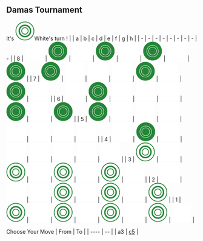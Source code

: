 ## Damas Tournament

It's ![](https://raw.githubusercontent.com/Igor0Pires/Igor0Pires/refs/heads/main/assets/w.png)White's turn !
|   | a | b | c | d | e | f | g | h |
| - | - | - | - | - | - | - | - | - |
 | 8 | ![](https://raw.githubusercontent.com/Igor0Pires/Igor0Pires/refs/heads/main/assets/blank.png) | ![](https://raw.githubusercontent.com/Igor0Pires/Igor0Pires/refs/heads/main/assets/b.png) | ![](https://raw.githubusercontent.com/Igor0Pires/Igor0Pires/refs/heads/main/assets/blank.png) | ![](https://raw.githubusercontent.com/Igor0Pires/Igor0Pires/refs/heads/main/assets/b.png) | ![](https://raw.githubusercontent.com/Igor0Pires/Igor0Pires/refs/heads/main/assets/blank.png) | ![](https://raw.githubusercontent.com/Igor0Pires/Igor0Pires/refs/heads/main/assets/b.png) | ![](https://raw.githubusercontent.com/Igor0Pires/Igor0Pires/refs/heads/main/assets/blank.png) | ![](https://raw.githubusercontent.com/Igor0Pires/Igor0Pires/refs/heads/main/assets/b.png) |
| 7 | ![](https://raw.githubusercontent.com/Igor0Pires/Igor0Pires/refs/heads/main/assets/b.png) | ![](https://raw.githubusercontent.com/Igor0Pires/Igor0Pires/refs/heads/main/assets/blank.png) | ![](https://raw.githubusercontent.com/Igor0Pires/Igor0Pires/refs/heads/main/assets/blank.png) | ![](https://raw.githubusercontent.com/Igor0Pires/Igor0Pires/refs/heads/main/assets/blank.png) | ![](https://raw.githubusercontent.com/Igor0Pires/Igor0Pires/refs/heads/main/assets/b.png) | ![](https://raw.githubusercontent.com/Igor0Pires/Igor0Pires/refs/heads/main/assets/blank.png) | ![](https://raw.githubusercontent.com/Igor0Pires/Igor0Pires/refs/heads/main/assets/b.png) | ![](https://raw.githubusercontent.com/Igor0Pires/Igor0Pires/refs/heads/main/assets/blank.png) |
| 6 | ![](https://raw.githubusercontent.com/Igor0Pires/Igor0Pires/refs/heads/main/assets/blank.png) | ![](https://raw.githubusercontent.com/Igor0Pires/Igor0Pires/refs/heads/main/assets/b.png) | ![](https://raw.githubusercontent.com/Igor0Pires/Igor0Pires/refs/heads/main/assets/blank.png) | ![](https://raw.githubusercontent.com/Igor0Pires/Igor0Pires/refs/heads/main/assets/blank.png) | ![](https://raw.githubusercontent.com/Igor0Pires/Igor0Pires/refs/heads/main/assets/blank.png) | ![](https://raw.githubusercontent.com/Igor0Pires/Igor0Pires/refs/heads/main/assets/b.png) | ![](https://raw.githubusercontent.com/Igor0Pires/Igor0Pires/refs/heads/main/assets/blank.png) | ![](https://raw.githubusercontent.com/Igor0Pires/Igor0Pires/refs/heads/main/assets/b.png) |
| 5 | ![](https://raw.githubusercontent.com/Igor0Pires/Igor0Pires/refs/heads/main/assets/b.png) | ![](https://raw.githubusercontent.com/Igor0Pires/Igor0Pires/refs/heads/main/assets/blank.png) | ![](https://raw.githubusercontent.com/Igor0Pires/Igor0Pires/refs/heads/main/assets/blank.png) | ![](https://raw.githubusercontent.com/Igor0Pires/Igor0Pires/refs/heads/main/assets/blank.png) | ![](https://raw.githubusercontent.com/Igor0Pires/Igor0Pires/refs/heads/main/assets/blank.png) | ![](https://raw.githubusercontent.com/Igor0Pires/Igor0Pires/refs/heads/main/assets/blank.png) | ![](https://raw.githubusercontent.com/Igor0Pires/Igor0Pires/refs/heads/main/assets/blank.png) | ![](https://raw.githubusercontent.com/Igor0Pires/Igor0Pires/refs/heads/main/assets/blank.png) |
| 4 | ![](https://raw.githubusercontent.com/Igor0Pires/Igor0Pires/refs/heads/main/assets/blank.png) | ![](https://raw.githubusercontent.com/Igor0Pires/Igor0Pires/refs/heads/main/assets/b.png) | ![](https://raw.githubusercontent.com/Igor0Pires/Igor0Pires/refs/heads/main/assets/blank.png) | ![](https://raw.githubusercontent.com/Igor0Pires/Igor0Pires/refs/heads/main/assets/blank.png) | ![](https://raw.githubusercontent.com/Igor0Pires/Igor0Pires/refs/heads/main/assets/blank.png) | ![](https://raw.githubusercontent.com/Igor0Pires/Igor0Pires/refs/heads/main/assets/blank.png) | ![](https://raw.githubusercontent.com/Igor0Pires/Igor0Pires/refs/heads/main/assets/blank.png) | ![](https://raw.githubusercontent.com/Igor0Pires/Igor0Pires/refs/heads/main/assets/blank.png) |
| 3 | ![](https://raw.githubusercontent.com/Igor0Pires/Igor0Pires/refs/heads/main/assets/w.png) | ![](https://raw.githubusercontent.com/Igor0Pires/Igor0Pires/refs/heads/main/assets/blank.png) | ![](https://raw.githubusercontent.com/Igor0Pires/Igor0Pires/refs/heads/main/assets/w.png) | ![](https://raw.githubusercontent.com/Igor0Pires/Igor0Pires/refs/heads/main/assets/blank.png) | ![](https://raw.githubusercontent.com/Igor0Pires/Igor0Pires/refs/heads/main/assets/w.png) | ![](https://raw.githubusercontent.com/Igor0Pires/Igor0Pires/refs/heads/main/assets/blank.png) | ![](https://raw.githubusercontent.com/Igor0Pires/Igor0Pires/refs/heads/main/assets/w.png) | ![](https://raw.githubusercontent.com/Igor0Pires/Igor0Pires/refs/heads/main/assets/blank.png) |
| 2 | ![](https://raw.githubusercontent.com/Igor0Pires/Igor0Pires/refs/heads/main/assets/blank.png) | ![](https://raw.githubusercontent.com/Igor0Pires/Igor0Pires/refs/heads/main/assets/blank.png) | ![](https://raw.githubusercontent.com/Igor0Pires/Igor0Pires/refs/heads/main/assets/blank.png) | ![](https://raw.githubusercontent.com/Igor0Pires/Igor0Pires/refs/heads/main/assets/w.png) | ![](https://raw.githubusercontent.com/Igor0Pires/Igor0Pires/refs/heads/main/assets/blank.png) | ![](https://raw.githubusercontent.com/Igor0Pires/Igor0Pires/refs/heads/main/assets/w.png) | ![](https://raw.githubusercontent.com/Igor0Pires/Igor0Pires/refs/heads/main/assets/blank.png) | ![](https://raw.githubusercontent.com/Igor0Pires/Igor0Pires/refs/heads/main/assets/w.png) |
| 1 | ![](https://raw.githubusercontent.com/Igor0Pires/Igor0Pires/refs/heads/main/assets/w.png) | ![](https://raw.githubusercontent.com/Igor0Pires/Igor0Pires/refs/heads/main/assets/blank.png) | ![](https://raw.githubusercontent.com/Igor0Pires/Igor0Pires/refs/heads/main/assets/w.png) | ![](https://raw.githubusercontent.com/Igor0Pires/Igor0Pires/refs/heads/main/assets/blank.png) | ![](https://raw.githubusercontent.com/Igor0Pires/Igor0Pires/refs/heads/main/assets/w.png) | ![](https://raw.githubusercontent.com/Igor0Pires/Igor0Pires/refs/heads/main/assets/blank.png) | ![](https://raw.githubusercontent.com/Igor0Pires/Igor0Pires/refs/heads/main/assets/w.png) | ![](https://raw.githubusercontent.com/Igor0Pires/Igor0Pires/refs/heads/main/assets/blank.png) |

Choose Your Move
| From | To |
| ---- | -- |
| a3 | [c5](https://github.com/Igor0Pires/Igor0Pires/issues/new?title=damas%7Cmove%7Ca3xc5) |

